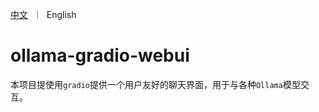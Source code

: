 <p align="left">
    <a href="README_CN.md">中文</a>&nbsp ｜ &nbspEnglish</a>
</p>

# ollama-gradio-webui
本项目提使用`gradio`提供一个用户友好的聊天界面，用于与各种`Ollama`模型交互。
